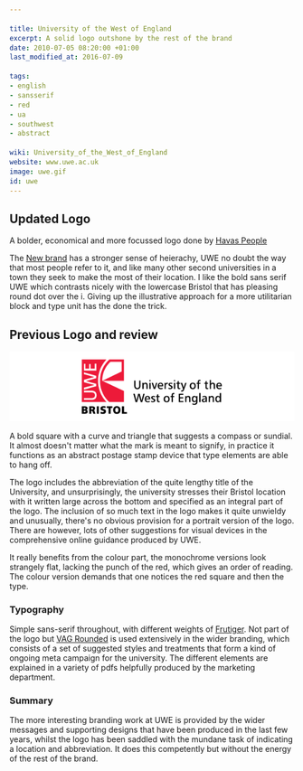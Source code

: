 ```yaml
---

title: University of the West of England
excerpt: A solid logo outshone by the rest of the brand
date: 2010-07-05 08:20:00 +01:00
last_modified_at: 2016-07-09

tags:
- english
- sansserif
- red
- ua
- southwest
- abstract

wiki: University_of_the_West_of_England
website: www.uwe.ac.uk
image: uwe.gif
id: uwe
---
```

## Updated Logo

A bolder, economical and more focussed logo done by [Havas People](http://www.havaspeople.com/our-work/uwe-bristol/)

The [New brand](http://www1.uwe.ac.uk/aboutus/departmentsandservices/professionalservices/marketingandcommunications) has a stronger sense of heierachy, UWE no doubt the way that most people refer to it, and like many other second universities in a town they seek to make the most of their location. I like the bold sans serif UWE which contrasts nicely with the lowercase Bristol that has pleasing round dot over the i. Giving up the illustrative approach for a more utilitarian block and type unit has the done the trick.


## Previous Logo and review

![Old UWE logo](/images/unilogos/uwe-old.gif)


A bold square with a curve and triangle that suggests a compass or sundial. It almost doesn't matter what the mark is meant to signify, in practice it functions as an abstract postage stamp device that type elements are able to hang off.

The logo includes the abbreviation of the quite lengthy title of the University, and unsurprisingly, the university stresses their Bristol location with it written large across the bottom and specified as an integral part of the logo. The inclusion of so much text in the logo makes it quite unwieldy and unusually, there's no obvious provision for a portrait version of the logo. There are however, lots of other suggestions for visual devices in the comprehensive online guidance produced by UWE.

It really benefits from the colour part, the monochrome versions look strangely flat, lacking the punch of the red, which gives an order of reading. The colour version demands that one notices the red square and then the type.

### Typography

Simple sans-serif throughout, with different weights of [Frutiger](http://typedia.com/explore/typeface/frutiger/). Not part of the logo but [VAG Rounded](http://typedia.com/explore/typeface/vag-rounded/) is used extensively in the wider branding, which consists of a set of suggested styles and treatments that form a kind of ongoing meta campaign for the university. The different elements are explained in a variety of pdfs helpfully produced by the marketing department.

### Summary

The more interesting branding work at UWE is provided by the wider messages and supporting designs that have been produced in the last few years, whilst the logo has been saddled with the mundane task of indicating a location and abbreviation. It does this competently but without the energy of the rest of the brand.
